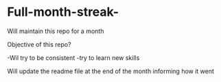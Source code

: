 # Full-month-streak-
Will maintain this repo for a month 


Objective of this repo?

-Wil try to be consistent 
-try to learn new skills 

Will update the readme file at the end of the month informing how it went
